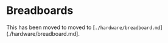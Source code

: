 # Breadboards

This has been moved to moved to [`./hardware/breadboard.md`](./hardware/breadboard.md].
